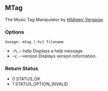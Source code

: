 ## MTag ##
The Music Tag Manipulator by [Hildigerr Vergaray](https://github.com/hildigerr)

### Options ###
`Useage: mtag [-hv] filename`
 - -h, --help Displays a help message.
 - -v, --version Displays version information.

### Return Status ###
 - 0 STATUS_OK
 - 1 STATUS_OPTION_INVALID
